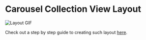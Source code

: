 # Carousel Collection View Layout

![Layout GIF](https://media.giphy.com/media/fnsnQKNqcFF9vN4L9c/giphy.gif)

Check out a step by step guide to creating such layout [here](https://bulldogjob.pl/articles/1013-carousel-collection-view-layout).
